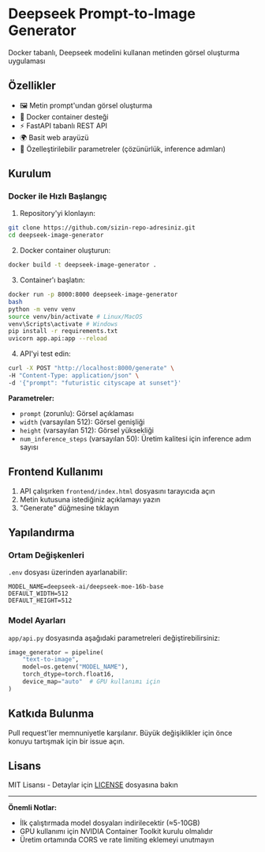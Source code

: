 # Deepseek Prompt-to-Image Generator

Docker tabanlı, Deepseek modelini kullanan metinden görsel oluşturma uygulaması

## Özellikler

- 🖼️ Metin prompt'undan görsel oluşturma
- 🐳 Docker container desteği
- ⚡ FastAPI tabanlı REST API
- 🌍 Basit web arayüzü
- 🔧 Özelleştirilebilir parametreler (çözünürlük, inference adımları)

## Kurulum

### Docker ile Hızlı Başlangıç

1. Repository'yi klonlayın:
```bash
git clone https://github.com/sizin-repo-adresiniz.git
cd deepseek-image-generator
```
2. Docker container oluşturun:
```bash
docker build -t deepseek-image-generator .
```
3. Container'ı başlatın:
```bash
docker run -p 8000:8000 deepseek-image-generator
bash
python -m venv venv
source venv/bin/activate # Linux/MacOS
venv\Scripts\activate # Windows
pip install -r requirements.txt
uvicorn app.api:app --reload
```
4. API'yi test edin:
```bash
curl -X POST "http://localhost:8000/generate" \
-H "Content-Type: application/json" \
-d '{"prompt": "futuristic cityscape at sunset"}'
```

**Parametreler:**
- `prompt` (zorunlu): Görsel açıklaması
- `width` (varsayılan 512): Görsel genişliği
- `height` (varsayılan 512): Görsel yüksekliği
- `num_inference_steps` (varsayılan 50): Üretim kalitesi için inference adım sayısı

## Frontend Kullanımı

1. API çalışırken `frontend/index.html` dosyasını tarayıcıda açın
2. Metin kutusuna istediğiniz açıklamayı yazın
3. "Generate" düğmesine tıklayın

## Yapılandırma

### Ortam Değişkenleri
`.env` dosyası üzerinden ayarlanabilir:
```env
MODEL_NAME=deepseek-ai/deepseek-moe-16b-base
DEFAULT_WIDTH=512
DEFAULT_HEIGHT=512
```

### Model Ayarları
`app/api.py` dosyasında aşağıdaki parametreleri değiştirebilirsiniz:
```python
image_generator = pipeline(
    "text-to-image",
    model=os.getenv("MODEL_NAME"),
    torch_dtype=torch.float16,
    device_map="auto"  # GPU kullanımı için
)
```

## Katkıda Bulunma
Pull request'ler memnuniyetle karşılanır. Büyük değişiklikler için önce konuyu tartışmak için bir issue açın.

## Lisans
MIT Lisansı - Detaylar için [LICENSE](LICENSE) dosyasına bakın

---

**Önemli Notlar:**
- İlk çalıştırmada model dosyaları indirilecektir (≈5-10GB)
- GPU kullanımı için NVIDIA Container Toolkit kurulu olmalıdır
- Üretim ortamında CORS ve rate limiting eklemeyi unutmayın